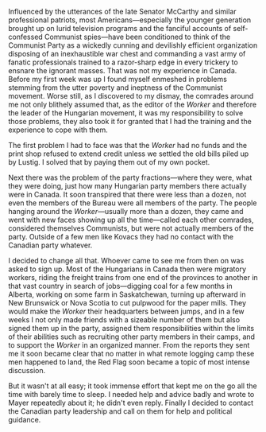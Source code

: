 Influenced by the utterances of the late Senator McCarthy and similar professional patriots, most Americans—especially the younger generation brought up on lurid television programs and the fanciful accounts of self-confessed Communist spies—have been conditioned to think of the Communist Party as a wickedly cunning and devilishly efficient organization disposing of an inexhaustible war chest and commanding a vast army of fanatic professionals trained to a razor-sharp edge in every trickery to ensnare the ignorant masses. That was not my experience in Canada. Before my first week was up I found myself enmeshed in problems stemming from the utter poverty and ineptness of the Communist movement. Worse still, as I discovered to my dismay, the comrades around me not only blithely assumed that, as the editor of the <em>Worker</em> and therefore the leader of the Hungarian movement, it was my responsibility to solve those problems, they also took it for granted that I had the training and the experience to cope with them.

The first problem I had to face was that the <em>Worker</em> had no funds and the print shop refused to extend credit unless we settled the old bills piled up by Lustig. I solved that by paying them out of my own pocket.

Next there was the problem of the party fractions—where they were, what they were doing, just how many Hungarian party members there actually were in Canada. It soon transpired that there were less than a dozen, not even the members of the Bureau were all members of the party. The people hanging around the <em>Worker</em>—usually more than a dozen, they came and went with new faces showing up all the time—called each other comrades, considered themselves Communists, but were not actually members of the party. Outside of a few men like Kovacs they had no contact with the Canadian party whatever.

I decided to change all that. Whoever came to see me from then on was asked to sign up. Most of the Hungarians in Canada then were migratory workers, riding the freight trains from one end of the provinces to another in that vast country in search of jobs—digging coal for a few months in Alberta, working on some farm in Saskatchewan, turning up afterward in New Brunswick or Nova Scotia to cut pulpwood for the paper mills. They would make the <em>Worker</em> their headquarters between jumps, and in a few weeks I not only made friends with a sizeable number of them but also signed them up in the party, assigned them responsibilities within the limits of their abilities such as recruiting other party members in their camps, and to support the <em>Worker</em> in an organized manner. From the reports they sent me it soon became clear that no matter in what remote logging camp these men happened to land, the Red Flag soon became a topic of most intense discussion.

But it wasn't at all easy; it took immense effort that kept me on the go all the time with barely time to sleep. I needed help and advice badly and wrote to Mayer repeatedly about it; he didn't even reply. Finally I decided to contact the Canadian party leadership and call on them for help and political guidance.
